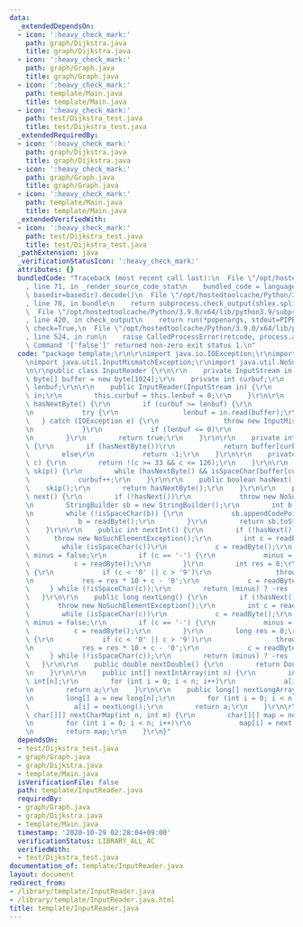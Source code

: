 ```yaml
---
data:
  _extendedDependsOn:
  - icon: ':heavy_check_mark:'
    path: graph/Dijkstra.java
    title: graph/Dijkstra.java
  - icon: ':heavy_check_mark:'
    path: graph/Graph.java
    title: graph/Graph.java
  - icon: ':heavy_check_mark:'
    path: template/Main.java
    title: template/Main.java
  - icon: ':heavy_check_mark:'
    path: test/Dijkstra_test.java
    title: test/Dijkstra_test.java
  _extendedRequiredBy:
  - icon: ':heavy_check_mark:'
    path: graph/Dijkstra.java
    title: graph/Dijkstra.java
  - icon: ':heavy_check_mark:'
    path: graph/Graph.java
    title: graph/Graph.java
  - icon: ':heavy_check_mark:'
    path: template/Main.java
    title: template/Main.java
  _extendedVerifiedWith:
  - icon: ':heavy_check_mark:'
    path: test/Dijkstra_test.java
    title: test/Dijkstra_test.java
  _pathExtension: java
  _verificationStatusIcon: ':heavy_check_mark:'
  attributes: {}
  bundledCode: "Traceback (most recent call last):\n  File \"/opt/hostedtoolcache/Python/3.9.0/x64/lib/python3.9/site-packages/onlinejudge_verify/documentation/build.py\"\
    , line 71, in _render_source_code_stat\n    bundled_code = language.bundle(stat.path,\
    \ basedir=basedir).decode()\n  File \"/opt/hostedtoolcache/Python/3.9.0/x64/lib/python3.9/site-packages/onlinejudge_verify/languages/user_defined.py\"\
    , line 70, in bundle\n    return subprocess.check_output(shlex.split(command))\n\
    \  File \"/opt/hostedtoolcache/Python/3.9.0/x64/lib/python3.9/subprocess.py\"\
    , line 420, in check_output\n    return run(*popenargs, stdout=PIPE, timeout=timeout,\
    \ check=True,\n  File \"/opt/hostedtoolcache/Python/3.9.0/x64/lib/python3.9/subprocess.py\"\
    , line 524, in run\n    raise CalledProcessError(retcode, process.args,\nsubprocess.CalledProcessError:\
    \ Command '['false']' returned non-zero exit status 1.\n"
  code: "package template;\r\n\r\nimport java.io.IOException;\r\nimport java.io.InputStream;\r\
    \nimport java.util.InputMismatchException;\r\nimport java.util.NoSuchElementException;\r\
    \n\r\npublic class InputReader {\r\n\r\n    private InputStream in;\r\n    private\
    \ byte[] buffer = new byte[1024];\r\n    private int curbuf;\r\n    private int\
    \ lenbuf;\r\n\r\n    public InputReader(InputStream in) {\r\n        this.in =\
    \ in;\r\n        this.curbuf = this.lenbuf = 0;\r\n    }\r\n\r\n    public boolean\
    \ hasNextByte() {\r\n        if (curbuf >= lenbuf) {\r\n            curbuf = 0;\r\
    \n            try {\r\n                lenbuf = in.read(buffer);\r\n         \
    \   } catch (IOException e) {\r\n                throw new InputMismatchException();\r\
    \n            }\r\n            if (lenbuf <= 0)\r\n                return false;\r\
    \n        }\r\n        return true;\r\n    }\r\n\r\n    private int readByte()\
    \ {\r\n        if (hasNextByte())\r\n            return buffer[curbuf++];\r\n\
    \        else\r\n            return -1;\r\n    }\r\n\r\n    private boolean isSpaceChar(int\
    \ c) {\r\n        return !(c >= 33 && c <= 126);\r\n    }\r\n\r\n    private void\
    \ skip() {\r\n        while (hasNextByte() && isSpaceChar(buffer[curbuf]))\r\n\
    \            curbuf++;\r\n    }\r\n\r\n    public boolean hasNext() {\r\n    \
    \    skip();\r\n        return hasNextByte();\r\n    }\r\n\r\n    public String\
    \ next() {\r\n        if (!hasNext())\r\n            throw new NoSuchElementException();\r\
    \n        StringBuilder sb = new StringBuilder();\r\n        int b = readByte();\r\
    \n        while (!isSpaceChar(b)) {\r\n            sb.appendCodePoint(b);\r\n\
    \            b = readByte();\r\n        }\r\n        return sb.toString();\r\n\
    \    }\r\n\r\n    public int nextInt() {\r\n        if (!hasNext())\r\n      \
    \      throw new NoSuchElementException();\r\n        int c = readByte();\r\n\
    \        while (isSpaceChar(c))\r\n            c = readByte();\r\n        boolean\
    \ minus = false;\r\n        if (c == '-') {\r\n            minus = true;\r\n \
    \           c = readByte();\r\n        }\r\n        int res = 0;\r\n        do\
    \ {\r\n            if (c < '0' || c > '9')\r\n                throw new InputMismatchException();\r\
    \n            res = res * 10 + c - '0';\r\n            c = readByte();\r\n   \
    \     } while (!isSpaceChar(c));\r\n        return (minus) ? -res : res;\r\n \
    \   }\r\n\r\n    public long nextLong() {\r\n        if (!hasNext())\r\n     \
    \       throw new NoSuchElementException();\r\n        int c = readByte();\r\n\
    \        while (isSpaceChar(c))\r\n            c = readByte();\r\n        boolean\
    \ minus = false;\r\n        if (c == '-') {\r\n            minus = true;\r\n \
    \           c = readByte();\r\n        }\r\n        long res = 0;\r\n        do\
    \ {\r\n            if (c < '0' || c > '9')\r\n                throw new InputMismatchException();\r\
    \n            res = res * 10 + c - '0';\r\n            c = readByte();\r\n   \
    \     } while (!isSpaceChar(c));\r\n        return (minus) ? -res : res;\r\n \
    \   }\r\n\r\n    public double nextDouble() {\r\n        return Double.parseDouble(next());\r\
    \n    }\r\n\r\n    public int[] nextIntArray(int n) {\r\n        int[] a = new\
    \ int[n];\r\n        for (int i = 0; i < n; i++)\r\n            a[i] = nextInt();\r\
    \n        return a;\r\n    }\r\n\r\n    public long[] nextLongArray(int n) {\r\
    \n        long[] a = new long[n];\r\n        for (int i = 0; i < n; i++)\r\n \
    \           a[i] = nextLong();\r\n        return a;\r\n    }\r\n\r\n    public\
    \ char[][] nextCharMap(int n, int m) {\r\n        char[][] map = new char[n][m];\r\
    \n        for (int i = 0; i < n; i++)\r\n            map[i] = next().toCharArray();\r\
    \n        return map;\r\n    }\r\n}"
  dependsOn:
  - test/Dijkstra_test.java
  - graph/Graph.java
  - graph/Dijkstra.java
  - template/Main.java
  isVerificationFile: false
  path: template/InputReader.java
  requiredBy:
  - graph/Graph.java
  - graph/Dijkstra.java
  - template/Main.java
  timestamp: '2020-10-29 02:28:04+09:00'
  verificationStatus: LIBRARY_ALL_AC
  verifiedWith:
  - test/Dijkstra_test.java
documentation_of: template/InputReader.java
layout: document
redirect_from:
- /library/template/InputReader.java
- /library/template/InputReader.java.html
title: template/InputReader.java
---
```

